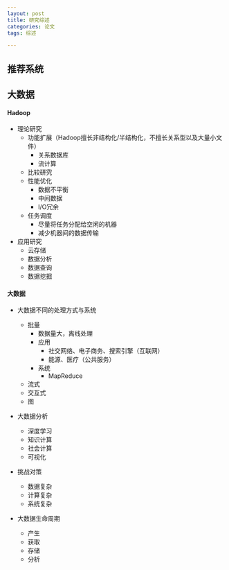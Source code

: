 ```yaml
---
layout: post
title: 研究综述
categories: 论文
tags: 综述

---
```


## 推荐系统 ##

## 大数据 ##

#### Hadoop ####

- 理论研究
	- 功能扩展（Hadoop擅长非结构化/半结构化，不擅长关系型以及大量小文件）
		- 关系数据库
		- 流计算
	- 比较研究
	- 性能优化
		- 数据不平衡
		- 中间数据
		- I/O冗余
	- 任务调度
		- 尽量将任务分配给空闲的机器
		- 减少机器间的数据传输
- 应用研究
	- 云存储
	- 数据分析
	- 数据查询
	- 数据挖掘

#### 大数据 ####

- 大数据不同的处理方式与系统
	- 批量
		- 数据量大，离线处理
		- 应用
			- 社交网络、电子商务、搜索引擎（互联网）
			- 能源、医疗（公共服务）
		- 系统
			- MapReduce
	- 流式
	- 交互式
	- 图
- 大数据分析
	- 深度学习
	- 知识计算
	- 社会计算
	- 可视化

- 挑战对策
	- 数据复杂
	- 计算复杂
	- 系统复杂

- 大数据生命周期
	- 产生
	- 获取
	- 存储
	- 分析 